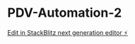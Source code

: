 # PDV-Automation-2

[Edit in StackBlitz next generation editor ⚡️](https://stackblitz.com/~/github.com/PolatDenizV/PDV-Automation-2)